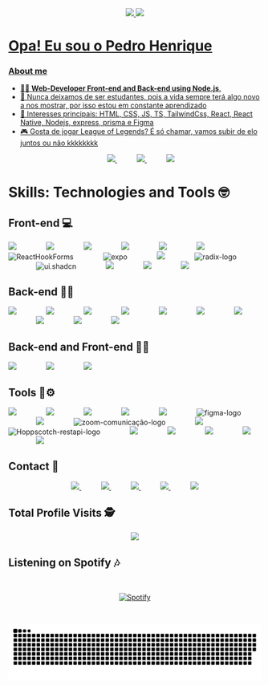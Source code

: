 <div>
          
<div align="center">
  <a href="https://github.com/PedrohvFernandes">
  <img height="180em" src="https://github-readme-stats.vercel.app/api?username=PedrohvFernandes&show_icons=true&theme=dark&include_all_commits=true&count_private=true"/>
  <img height="180em" src="https://github-readme-stats.vercel.app/api/top-langs/?username=PedrohvFernandes&layout=compact&langs_count=7&theme=dark"/>
</div>

 
 # Opa! Eu sou o Pedro Henrique

### About me

- 👨‍💻 **Web-Developer Front-end and Back-end using Node.js**.
- 📖 Nunca deixamos de ser estudantes, pois a vida sempre terá algo novo a nos mostrar, por isso estou em constante aprendizado
- 💙 Interesses principais: HTML, CSS, JS, TS, TailwindCss, React, React Native, Nodejs, express, prisma e Figma
- :video_game: Gosta de jogar League of Legends? É só chamar, vamos subir de elo juntos ou não kkkkkkkk
  <p align="center">
   <a href="https://pedrohvfernandes-web-page-portfolio.vercel.app" target="_blank">
     <img height="25" src="https://img.shields.io/badge/Portfolio-you?style=flat&logo=aboutdotme&label=My&color=blue&link=https%3A%2F%2Fpedrohvfernandes-web-page-portfolio.vercel.app">
   </a>
   &nbsp;&nbsp;&nbsp;&nbsp;&nbsp;&nbsp;&nbsp;&nbsp;&nbsp;
  <a href="https://www.linkedin.com/in/pedro-henrique-vieira-fernandes/" target="_blank">
   <img height="25" src="https://img.shields.io/badge/LinkedIn-0077B5?style=flat&logo=linkedin&logoColor=white">
  </a>
   &nbsp;&nbsp;&nbsp;&nbsp;&nbsp;&nbsp;&nbsp;&nbsp;&nbsp;
  <a href="https://konect.gg/PedroPeripecias" target="_blank">
   <img height="25" src="https://img.shields.io/badge/Konect-you?style=flat&labelColor=black&label=My&logo=aboutdotme&color=yellow">
  </a>  
  </p>

# Skills: Technologies and Tools :nerd_face:
  
  ## Front-end 💻
  
  <img height="40" src="https://img.shields.io/badge/HTML5-E34F26?style=for-the-badge&logo=html5&logoColor=white">
  &nbsp;&nbsp;&nbsp;&nbsp;&nbsp;&nbsp;&nbsp;&nbsp;&nbsp;&nbsp;&nbsp;&nbsp;&nbsp;
  <img height="40" src="https://img.shields.io/badge/React%20Query-lib?style=for-the-badge&logo=reactquery&labelColor=white&color=%23FF4154">
  &nbsp;&nbsp;&nbsp;&nbsp;&nbsp;&nbsp;&nbsp;&nbsp;&nbsp;&nbsp;&nbsp;&nbsp;&nbsp;
  <img height="40" src="https://img.shields.io/badge/CSS3-1572B6?style=for-the-badge&logo=css3&logoColor=white">
  &nbsp;&nbsp;&nbsp;&nbsp;&nbsp;&nbsp;&nbsp;&nbsp;&nbsp;&nbsp;&nbsp;&nbsp;&nbsp;
  <img height="40" src="https://img.shields.io/badge/Tailwind_CSS-38B2AC?style=for-the-badge&logo=tailwind-css&logoColor=white">
  &nbsp;&nbsp;&nbsp;&nbsp;&nbsp;&nbsp;&nbsp;&nbsp;&nbsp;&nbsp;&nbsp;&nbsp;&nbsp;
  <img height="40" src="https://img.shields.io/badge/React-20232A?style=for-the-badge&logo=react&logoColor=61DAFB">
  &nbsp;&nbsp;&nbsp;&nbsp;&nbsp;&nbsp;&nbsp;&nbsp;&nbsp;&nbsp;&nbsp;&nbsp;&nbsp;
  <img height="40" src="https://img.shields.io/badge/axios-tec?style=for-the-badge&logo=axios&color=%235A29E4">
  &nbsp;&nbsp;&nbsp;&nbsp;&nbsp;&nbsp;&nbsp;&nbsp;&nbsp;&nbsp;&nbsp;&nbsp;&nbsp; 
  <img height="40" src="https://img.shields.io/badge/React%20Hook%20Forms-tec?style=for-the-badge&logo=reacthookform&labelColor=black&color=%23EC5990" alt="ReactHookForms">
  &nbsp;&nbsp;&nbsp;&nbsp;&nbsp;&nbsp;&nbsp;&nbsp;&nbsp;&nbsp;&nbsp;&nbsp;&nbsp; 
  <img height="40"src="https://img.shields.io/badge/Expo-tec?style=for-the-badge&logo=expo&color=%23000020" alt="expo">
  &nbsp;&nbsp;&nbsp;&nbsp;&nbsp;&nbsp;&nbsp;&nbsp;&nbsp;&nbsp;&nbsp;&nbsp;&nbsp; 
  <img height="40"src="https://img.shields.io/badge/Vite-tec?style=for-the-badge&logo=vite&labelColor=yellow&color=%23646CFF">
  &nbsp;&nbsp;&nbsp;&nbsp;&nbsp;&nbsp;&nbsp;&nbsp;&nbsp;&nbsp;&nbsp;&nbsp;&nbsp; 
  <img height="40" src="https://img.shields.io/badge/Radix%20Ui-tec?style=for-the-badge&logo=radixui&color=%23161618" alt="radix-logo">
  &nbsp;&nbsp;&nbsp;&nbsp;&nbsp;&nbsp;&nbsp;&nbsp;&nbsp;&nbsp;&nbsp;&nbsp;&nbsp;
  <img height="40" src="https://img.shields.io/badge/Shadcn%20Ui-tec?style=for-the-badge&logo=shadcnui&color=%23000000" alt="ui.shadcn">
  &nbsp;&nbsp;&nbsp;&nbsp;&nbsp;&nbsp;&nbsp;&nbsp;&nbsp;&nbsp;&nbsp;&nbsp;&nbsp;
  <img height="40" src="https://img.shields.io/badge/Phosphor%20Icons-tec?style=for-the-badge&logo=phosphoricons&labelColor=%235A29E4&color=yellow">
  &nbsp;&nbsp;&nbsp;&nbsp;&nbsp;&nbsp;&nbsp;&nbsp;&nbsp;&nbsp;&nbsp;&nbsp;&nbsp;
  <img height="40" src="https://img.shields.io/badge/styled--components-DB7093?style=for-the-badge&logo=styled-components&logoColor=white"> 
  &nbsp;&nbsp;&nbsp;&nbsp;&nbsp;&nbsp;&nbsp;&nbsp;&nbsp;&nbsp;&nbsp;&nbsp;&nbsp;
  <img height="40" src="https://img.shields.io/badge/icons-tec?style=for-the-badge&label=lucide&labelColor=%23FF5A5F&color=white"> 
  &nbsp;&nbsp;&nbsp;&nbsp;&nbsp;&nbsp;&nbsp;&nbsp;&nbsp;&nbsp;&nbsp;&nbsp;&nbsp;
  
  ## Back-end 😶‍🌫️
  
  <img height="40" src="https://img.shields.io/badge/SQLite-07405E?style=for-the-badge&logo=sqlite&logoColor=white">
  &nbsp;&nbsp;&nbsp;&nbsp;&nbsp;&nbsp;&nbsp;&nbsp;&nbsp;&nbsp;&nbsp;&nbsp;&nbsp;
  <img height="40" src="https://img.shields.io/badge/PostgreSQL-316192?style=for-the-badge&logo=postgresql&logoColor=white">
  &nbsp;&nbsp;&nbsp;&nbsp;&nbsp;&nbsp;&nbsp;&nbsp;&nbsp;&nbsp;&nbsp;&nbsp;&nbsp;
  <img height="40" src="https://img.shields.io/badge/MySQL-00000F?style=for-the-badge&logo=mysql&logoColor=white">
  &nbsp;&nbsp;&nbsp;&nbsp;&nbsp;&nbsp;&nbsp;&nbsp;&nbsp;&nbsp;&nbsp;&nbsp;&nbsp;
   <img height="40" src="https://img.shields.io/badge/Java-ED8B00?style=for-the-badge&logo=openjdk&logoColor=white">
  &nbsp;&nbsp;&nbsp;&nbsp;&nbsp;&nbsp;&nbsp;&nbsp;&nbsp;&nbsp;&nbsp;&nbsp;&nbsp;
   <img height="40" src="https://img.shields.io/badge/Node.js-43853D?style=for-the-badge&logo=node.js&logoColor=white">
  &nbsp;&nbsp;&nbsp;&nbsp;&nbsp;&nbsp;&nbsp;&nbsp;&nbsp;&nbsp;&nbsp;&nbsp;&nbsp;
   <img height="40" src="https://img.shields.io/badge/Jest-323330?style=for-the-badge&logo=Jest&logoColor=white">
  &nbsp;&nbsp;&nbsp;&nbsp;&nbsp;&nbsp;&nbsp;&nbsp;&nbsp;&nbsp;&nbsp;&nbsp;&nbsp;
   <img height="40" src="https://img.shields.io/badge/Express.js-404D59?style=for-the-badge">
  &nbsp;&nbsp;&nbsp;&nbsp;&nbsp;&nbsp;&nbsp;&nbsp;&nbsp;&nbsp;&nbsp;&nbsp;&nbsp;
   <img height="40" src="https://img.shields.io/badge/fastify-tec?style=for-the-badge&logo=fastify&color=%23000000">
  &nbsp;&nbsp;&nbsp;&nbsp;&nbsp;&nbsp;&nbsp;&nbsp;&nbsp;&nbsp;&nbsp;&nbsp;&nbsp;
   <img height="40" src="https://img.shields.io/badge/Prisma-3982CE?style=for-the-badge&logo=Prisma&logoColor=white">
  &nbsp;&nbsp;&nbsp;&nbsp;&nbsp;&nbsp;&nbsp;&nbsp;&nbsp;&nbsp;&nbsp;&nbsp;&nbsp;
   <img height="40" src="https://img.shields.io/badge/Orm-tec?style=for-the-badge&label=Type&labelColor=%23262627&color=orange">
  &nbsp;&nbsp;&nbsp;&nbsp;&nbsp;&nbsp;&nbsp;&nbsp;&nbsp;&nbsp;&nbsp;&nbsp;&nbsp;
  
  ## Back-end and Front-end 👨‍💻
  
  <img height="40" src="https://img.shields.io/badge/TypeScript-007ACC?style=for-the-badge&logo=typescript&logoColor=white">
  &nbsp;&nbsp;&nbsp;&nbsp;&nbsp;&nbsp;&nbsp;&nbsp;&nbsp;&nbsp;&nbsp;&nbsp;&nbsp;
  <img height="40" src="https://img.shields.io/badge/JavaScript-323330?style=for-the-badge&logo=javascript&logoColor=F7DF1E">
  &nbsp;&nbsp;&nbsp;&nbsp;&nbsp;&nbsp;&nbsp;&nbsp;&nbsp;&nbsp;&nbsp;&nbsp;&nbsp;
  <img height="40" src="https://img.shields.io/badge/Zod-tec?style=for-the-badge&logo=zod&color=%233E67B1">
  &nbsp;&nbsp;&nbsp;&nbsp;&nbsp;&nbsp;&nbsp;&nbsp;&nbsp;&nbsp;&nbsp;&nbsp;&nbsp;
  
  ## Tools 🔧⚙️
  
  <img height="40" src="https://img.shields.io/badge/GIT-E44C30?style=for-the-badge&logo=git&logoColor=white">
  &nbsp;&nbsp;&nbsp;&nbsp;&nbsp;&nbsp;&nbsp;&nbsp;&nbsp;&nbsp;&nbsp;&nbsp;&nbsp;
  <img height="40" src="https://img.shields.io/badge/Husky-lib?style=for-the-badge&logo=Husky&label=%F0%9F%90%B6&color=%23a8b1ff">
  &nbsp;&nbsp;&nbsp;&nbsp;&nbsp;&nbsp;&nbsp;&nbsp;&nbsp;&nbsp;&nbsp;&nbsp;&nbsp;
  <img height="40" src="https://img.shields.io/badge/eslint-3A33D1?style=for-the-badge&logo=eslint&logoColor=white">
  &nbsp;&nbsp;&nbsp;&nbsp;&nbsp;&nbsp;&nbsp;&nbsp;&nbsp;&nbsp;&nbsp;&nbsp;&nbsp;
  <img height="40" src="https://img.shields.io/badge/prettier-1A2C34?style=for-the-badge&logo=prettier&logoColor=F7BA3E">
  &nbsp;&nbsp;&nbsp;&nbsp;&nbsp;&nbsp;&nbsp;&nbsp;&nbsp;&nbsp;&nbsp;&nbsp;&nbsp;
  <img height="40" src="https://img.shields.io/badge/GitHub-100000?style=for-the-badge&logo=github&logoColor=white">
  &nbsp;&nbsp;&nbsp;&nbsp;&nbsp;&nbsp;&nbsp;&nbsp;&nbsp;&nbsp;&nbsp;&nbsp;&nbsp;
  <img height="40" src="https://img.shields.io/badge/Figma-F24E1E?style=for-the-badge&logo=figma&logoColor=white" alt="figma-logo">
  &nbsp;&nbsp;&nbsp;&nbsp;&nbsp;&nbsp;&nbsp;&nbsp;&nbsp;&nbsp;&nbsp;&nbsp;&nbsp;
  <img height="40" src="https://img.shields.io/badge/VSCode-1f425f.svg?style=for-the-badge&logo=visualstudiocode&color=blue">
  &nbsp;&nbsp;&nbsp;&nbsp;&nbsp;&nbsp;&nbsp;&nbsp;&nbsp;&nbsp;&nbsp;&nbsp;&nbsp;
  <img height="40" src="https://img.shields.io/badge/Zoom-2D8CFF?style=for-the-badge&logo=zoom&logoColor=white" alt="zoom-comunicação-logo">
  &nbsp;&nbsp;&nbsp;&nbsp;&nbsp;&nbsp;&nbsp;&nbsp;&nbsp;&nbsp;&nbsp;&nbsp;&nbsp;
  <img height="40" src="https://img.shields.io/badge/insomnia-tec?style=for-the-badge&logo=insomnia&color=%234000BF">
  &nbsp;&nbsp;&nbsp;&nbsp;&nbsp;&nbsp;&nbsp;&nbsp;&nbsp;&nbsp;&nbsp;&nbsp;&nbsp;
  <img height="40" src="https://img.shields.io/badge/hoppscotch-tec?style=for-the-badge&logo=hoppscotch&logoColor=green&labelColor=%23222222&color=%2309090B" alt="Hoppscotch-restapi-logo">
  &nbsp;&nbsp;&nbsp;&nbsp;&nbsp;&nbsp;&nbsp;&nbsp;&nbsp;&nbsp;&nbsp;&nbsp;&nbsp;
  <img height="40" src="https://img.shields.io/badge/github%20copilot-tec?style=for-the-badge&logo=githubcopilot&color=%23000000">
  &nbsp;&nbsp;&nbsp;&nbsp;&nbsp;&nbsp;&nbsp;&nbsp;&nbsp;&nbsp;&nbsp;&nbsp;&nbsp;
  <img height="40" src="https://img.shields.io/badge/beekeeper%20studio-tec?style=for-the-badge&label=B&labelColor=%23000000&color=yellow">
  &nbsp;&nbsp;&nbsp;&nbsp;&nbsp;&nbsp;&nbsp;&nbsp;&nbsp;&nbsp;&nbsp;&nbsp;&nbsp;
  <img height="40" src="https://img.shields.io/badge/docker-tec?style=for-the-badge&logo=docker&labelColor=white&color=%232496ED">
  &nbsp;&nbsp;&nbsp;&nbsp;&nbsp;&nbsp;&nbsp;&nbsp;&nbsp;&nbsp;&nbsp;&nbsp;&nbsp;
  <img height="40" src="https://img.shields.io/badge/Discord-7289DA?style=for-the-badge&logo=discord&logoColor=white">
  &nbsp;&nbsp;&nbsp;&nbsp;&nbsp;&nbsp;&nbsp;&nbsp;&nbsp;&nbsp;&nbsp;&nbsp;&nbsp;
  <img height="40" src="https://img.shields.io/badge/Vercel-000000?style=for-the-badge&logo=vercel&logoColor=white">
  &nbsp;&nbsp;&nbsp;&nbsp;&nbsp;&nbsp;&nbsp;&nbsp;&nbsp;&nbsp;&nbsp;&nbsp;&nbsp;
  
## Contact :iphone:

<p align="center">
    <a href="https://www.youtube.com/channel/UCTh24bNmq62KintRmpSnZxQ" target="_blank">
      <img height="30" src="https://img.shields.io/badge/-Youtube-%23333?style=flet&logo=youtube&logoColor=white&color=red" target="_blank">
    </a>
    &nbsp;&nbsp;&nbsp;&nbsp;&nbsp;&nbsp;&nbsp;&nbsp;&nbsp;
   <a href="mailto: pedrohv20fernandes@gmail.com">
     <img height="30" src="https://img.shields.io/badge/-Gmail-%23EA4335?style=flet&logo=gmail&logoColor=white" target="_blank">
   </a>
    &nbsp;&nbsp;&nbsp;&nbsp;&nbsp;&nbsp;&nbsp;&nbsp;&nbsp;
    <a href="https://www.linkedin.com/in/pedro-henrique-vieira-fernandes/" target="_blank">
      <img height="30" src="https://img.shields.io/badge/-LinkedIn-%230077B5?style=flet&logo=linkedin&logoColor=white" target="_blank">
    </a>
  &nbsp;&nbsp;&nbsp;&nbsp;&nbsp;&nbsp;&nbsp;&nbsp;&nbsp;
     <a href="https://www.instagram.com/pedro17fernandes" target="_blank">
       <img height="30" src="https://img.shields.io/badge/-Instagram-%23E4405F?style=flet&logo=instagram&logoColor=white" target="_blank">
    </a>
   &nbsp;&nbsp;&nbsp;&nbsp;&nbsp;&nbsp;&nbsp;&nbsp;&nbsp;
     <a href="https://github.com/PedrohvFernandes">
        <img  height="30" src="https://img.shields.io/badge/github-%23100000.svg?&style=flet&logo=github&logoColor=white&link=mailto:https://github.com/PedrohvFernandes">
    </a>
</p>

<p align="center"> 

 ## Total Profile Visits :detective: <br>
 <p align="center"> 
   <img alingn="center" src="https://profile-counter.glitch.me/PedrohvFernandes/count.svg" />
 </p>
</p>
          
 ## Listening on Spotify 🎶
 &nbsp;<div align="center">
           
  [![Spotify](https://novatorem-gxaoh4vdj-pedrohvfernandes.vercel.app/api/spotify?background_color=0d1117&border_color=ffffff)](https://open.spotify.com/user/22vyq5objwwg2opuv5gjyaxcq) 
           
 </div>   
          
 &nbsp;<div align="center">     
          
  ![Snake animation](https://github.com/PedrohvFernandes/PedrohvFernandes/blob/output/github-contribution-grid-snake.svg)
          
 </div> 
          
</div>

